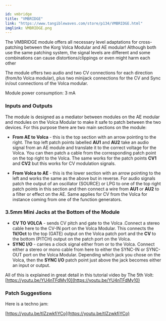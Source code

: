 ```yaml
---

id: vmbridge
title: "VMBRIDGE"
link: "https://www.tangiblewaves.com/store/p134/VMBRIDGE.html"
imglink: VMBRIDGE.png
---
```





The VMBRIDGE module offers all necessary level adaptations for cross-patching between the Korg Volca Modular and AE modular! Although both use the same patching system, the signal levels are different and some combinations can cause distortions/clippings or even might harm each other

The module offers two audio and two CV connections for each direction (from/to Volca modular), plus two minijack connections for the CV and Sync in/out connections of the Volca modular.

Module power consumption: 3 mA

### Inputs and Outputs

The module is designed as a mediator between modules on the AE modular and modules on the Volca Modular to make it safe to patch between the two devices. For this purpose there are two main sections on the module:

*   **From AE to Volca** - this is the top section with an arrow pointing to the right. The top left patch points labelled **AU1** and **AU2** take an audio signal from an AE module and translate it to the correct voltage for the Volca. You can then patch a cable from the corresponding patch point on the top right to the Volca. The same works for the patch points **CV1** and **CV2** but this works for CV modulation signals.
    
*   **From Volca to AE** - this is the lower section with an arrow pointing to the left and works the same as the above but in reverse. For audio signals patch the output of an oscillator (SOURCE) or LPG to one of the top right patch points in this section and then connect a wire from **AU1** or **AU2** to a filter or effect on the AE. Same applies for CV from the Volca for instance coming from one of the function generators.

### 3.5mm Mini Jacks at the Bottom of the Module

*   **CV TO VOLCA** - sends CV pitch and gate to the Volca .Connect a stereo cable here to the CV-IN port on the Volca Modular. This connects the **1V/Oct** to the top (GATE) output on the Volca patch port and the **CV** to the bottom (PITCH) output on the patch port on the Volca.
*   **SYNC I/O** - carries a clock signal either from or to the Volca. Connect either a stereo or mono cable from here to either the SYNC-IN or SYNC-OUT port on the Volca Modular. Depending which jack you chose on the Volca, then the **SYNC I/O** patch point just above the jack becomes either an input or output.

All of this is explained in great detail in this tutorial video by The 5th Volt: [https://youtu.be/YU4nTFdMy10](https://youtu.be/YU4nTFdMy10)

### Patch Suggestions

Here is a techno jam:

[https://youtu.be/tIZzwkfiYCo](https://youtu.be/tIZzwkfiYCo)





